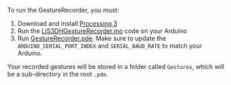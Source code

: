 To run the GestureRecorder, you must:
1. Download and install [Processing 3](https://processing.org/download/)
2. Run the [LIS3DHGestureRecorder.ino](https://github.com/makeabilitylab/arduino/tree/master/Processing/GestureRecorder/Arduino/LIS3DHGestureRecorder) code on your Arduino
3. Run [GestureRecorder.pde](https://github.com/makeabilitylab/arduino/blob/master/Processing/GestureRecorder/GestureRecorder.pde). Make sure to update the `ARDUINO_SERIAL_PORT_INDEX` and `SERIAL_BAUD_RATE` to match your Arduino.

Your recorded gestures will be stored in a folder called `Gestures`, which will be a sub-directory in the root `.pde`.
